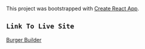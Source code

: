 This project was bootstrapped with [Create React App](https://github.com/facebook/create-react-app).

## `Link To Live Site`

[Burger Builder](https://burger-app-builder.netlify.app/)
